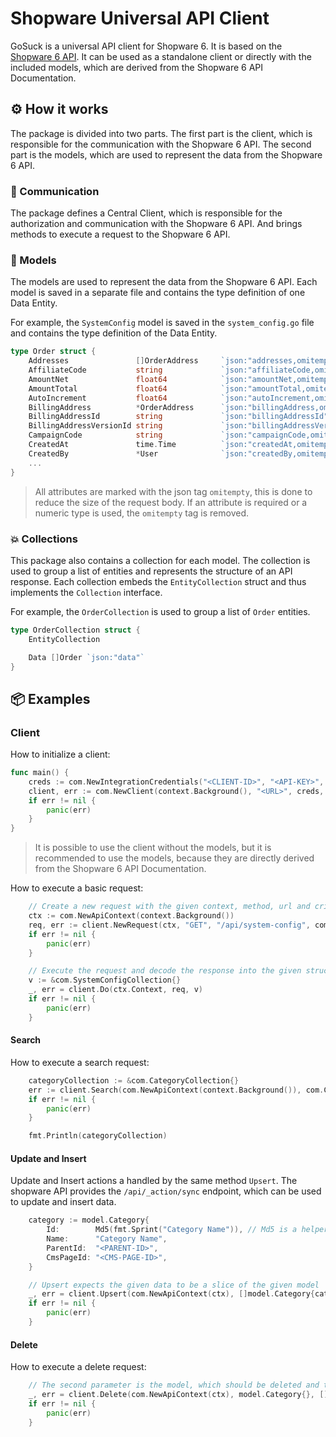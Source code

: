 # Shopware Universal API Client

GoSuck is a universal API client for Shopware 6. It is based on the [Shopware 6 API](https://developer.shopware.com/docs/guides/api-guide/).
It can be used as a standalone client or directly with the included models, which are derived from the Shopware 6 API Documentation.

## ⚙️ How it works

The package is divided into two parts. The first part is the client, which is responsible for the communication with the Shopware 6 API. The second part is the models, which are used to represent the data from the Shopware 6 API.

### 📡 Communication

The package defines a Central Client, which is responsible for the authorization and communication with the Shopware 6 API. And brings methods to execute a request to the Shopware 6 API.

### 📝 Models

The models are used to represent the data from the Shopware 6 API.
Each model is saved in a separate file and contains the type definition of one Data Entity.

For example, the `SystemConfig` model is saved in the `system_config.go` file and contains the type definition of the Data Entity.

```go
type Order struct {
	Addresses               []OrderAddress     `json:"addresses,omitempty"`
	AffiliateCode           string             `json:"affiliateCode,omitempty"`
	AmountNet               float64            `json:"amountNet,omitempty"`
	AmountTotal             float64            `json:"amountTotal,omitempty"`
	AutoIncrement           float64            `json:"autoIncrement,omitempty"`
	BillingAddress          *OrderAddress      `json:"billingAddress,omitempty"`
	BillingAddressId        string             `json:"billingAddressId"` // required
	BillingAddressVersionId string             `json:"billingAddressVersionId,omitempty"`
	CampaignCode            string             `json:"campaignCode,omitempty"`
	CreatedAt               time.Time          `json:"createdAt,omitempty"`
	CreatedBy               *User              `json:"createdBy,omitempty"`
    ...
}

```
> All attributes are marked with the json tag `omitempty`, this is done to reduce the size of the request body. If an attribute is required or a numeric type is used, the `omitempty` tag is removed.

### 💥 Collections

This package also contains a collection for each model. The collection is used to group a list of entities and represents the structure of an API response. Each collection embeds the `EntityCollection` struct and thus implements the `Collection` interface.

For example, the `OrderCollection` is used to group a list of `Order` entities.

```go
type OrderCollection struct {
    EntityCollection

    Data []Order `json:"data"`
}
```

## 📦 Examples

### Client

How to initialize a client:

```go
func main() {
	creds := com.NewIntegrationCredentials("<CLIENT-ID>", "<API-KEY>", []string{"write"})
	client, err := com.NewClient(context.Background(), "<URL>", creds, nil)
	if err != nil {
		panic(err)
	}
}
```

> It is possible to use the client without the models, but it is recommended to use the models, because they are directly derived from the Shopware 6 API Documentation.

How to execute a basic request:

```go
	// Create a new request with the given context, method, url and criteria
	ctx := com.NewApiContext(context.Background())
	req, err := client.NewRequest(ctx, "GET", "/api/system-config", com.Criteria{})
	if err != nil {
		panic(err)
	}

	// Execute the request and decode the response into the given struct (v)
	v := &com.SystemConfigCollection{}
	_, err = client.Do(ctx.Context, req, v)
	if err != nil {
		panic(err)
	}
```

#### Search

How to execute a search request:

```go
    categoryCollection := &com.CategoryCollection{}
    err := client.Search(com.NewApiContext(context.Background()), com.Criteria{}, categoryCollection)
    if err != nil {
        panic(err)
    }

    fmt.Println(categoryCollection)
```

#### Update and Insert

Update and Insert actions a handled by the same method `Upsert`. The shopware API provides the `/api/_action/sync` endpoint, which can be used to update and insert data.

```go
	category := model.Category{
		Id:        Md5(fmt.Sprint("Category Name")), // Md5 is a helper function to generate a unique id as md5 hash
		Name:      "Category Name",
		ParentId:  "<PARENT-ID>",
		CmsPageId: "<CMS-PAGE-ID>",
	}

    // Upsert expects the given data to be a slice of the given model
	_, err = client.Upsert(com.NewApiContext(ctx), []model.Category{category})
	if err != nil {
		panic(err)
	}
```

#### Delete

How to execute a delete request:

```go
    // The second parameter is the model, which should be deleted and the third parameter is a slice of ids of the given model
	_, err = client.Delete(com.NewApiContext(ctx), model.Category{}, []string{Md5("Category Name")})
	if err != nil {
		panic(err)
	}
```
